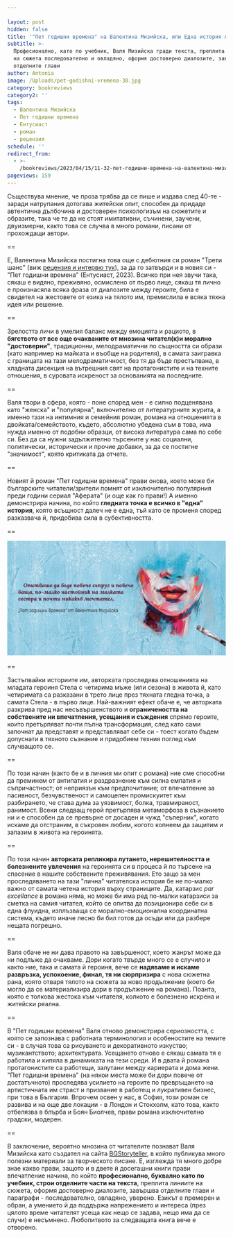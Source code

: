 ```yaml
---

layout: post
hidden: false
title: '"Пет годишни времена" на Валентина Мизийска, или Една история ли е животът ни'
subtitle: >-
  Професионално, като по учебник, Валя Мизийска гради текста, преплита линиите
  на сюжета последователно и овладяно, оформя достоверно диалозите, завършва
  отделните глави
author: Antonia
image: /Uploads/pet-godishni-vremena-30.jpg
category: bookreviews
category2: ''
tags:
  - Валентина Мизийска
  - Пет годишни времена
  - Ентусиаст
  - роман
  - рецензия
schedule: ''
redirect_from:
  - >-
    /bookreviews/2023/04/15/11-32-пет-годишни-времена-на-валентина-мизийска-или-има-ли-една-единствена-история
pageviews: 159
---
```


Съществува мнение, че проза трябва да се пише и издава след 40-те - заради натрупания дотогава житейски опит, способен да придаде автентична дълбочина и достоверен психологизъм на сюжетите и образите, така че те да не стоят имитативни, съчинени, заучени, двуизмерни, както това се случва в много романи, писани от прохождащи автори.

\==

Е, Валентина Мизийска постигна това още с дебютния си роман "Трети шанс" (виж [рецензия и интервю тук](https://literaturnirazgovori.com/interviews/2021/03/29/08-54-%D0%BD%D0%B0-%D0%BA%D0%BE%D0%B3%D0%BE-%D0%B4%D0%B0%D0%B2%D0%B0%D0%BC%D0%B5-%D1%82%D1%80%D0%B5%D1%82%D0%B8-%D1%88%D0%B0%D0%BD%D1%81-%D1%80%D0%B0%D0%B7%D0%B3%D0%BE%D0%B2%D0%BE%D1%80-%D1%81-%D0%B2%D0%B0%D0%BB%D1%8F-%D0%BC%D0%B8%D0%B7%D0%B8%D0%B9%D1%81%D0%BA%D0%B0-%D0%B7%D0%B0-%D0%BF%D1%8A%D1%80%D0%B2%D0%B8%D1%8F-%D0%B9-%D1%80%D0%BE%D0%BC%D0%B0%D0%BD.html)), за да го затвърди и в новия си - "Пет годишни времена" (Ентусиаст, 2023). Всичко при нея звучи така, сякаш е видяно, преживяно, осмислено от първо лице, сякаш тя лично е произнасяла всяка фраза от диалозите между героите, била е свидетел на жестовете от езика на тялото им, премислила е всяка тяхна идея или решение. 

\==

Зрелостта личи в умелия баланс между емоцията и рациото, в **бягството от все още очакваните от мнозина читател(к)и морално "достоверни"**, традиционни, мелодраматични по същността си образи (като например на майката и въобще на родителя), в самата заигравка с границата на тази мелодраматичност, без тя да бъде престъпвана, в хладната дисекция на вътрешния свят на протагонистите и на техните отношения, в суровата искреност за основанията на последните. 

\==

Валя твори в сфера, която - поне според мен - е силно подценявана като "женска" и "популярна", включително от литературните журита, а именно тази на интимния и семейния роман, романа на отношенията в двойката/семейството, където, абсолютно убедена съм в това, има нужда именно от подобни образци, от висока литература сама по себе си. Без да са нужни задължително търсените у нас социални, политически, исторически и прочие добавки, за да се постигне "значимост", която критиката да отчете. 

\==

Новият й роман "Пет годишни времена" прави онова, което може би българските читатели/зрители помнят от изключително популярния преди години сериал "Аферата" (и още как го прави!) А именно демонстрира начина, по който **гледната точка е всичко в "една" история**, която всъщност далеч не е една, тъй като се променя според разказвача й, придобива сила в субективността.  

\==

![](/Uploads/2925916358560339104.jpg)

\==

Застъпвайки историите им, авторката проследява отношенията на младата героиня Стела с четирима мъже (или сезона) в живота й, като четиримата са разказани в трето лице през тяхната гледна точка, а самата Стела - в първо лице. Най-важният ефект обаче е, че авторката разкрива пред нас несъвършенството и **ограничеността на собствените ни впечатления, усещания и съждения** спрямо героите, които претърпяват почти пълна трансформация, след като сами започнат да представят и представляват себе си - тоест когато бъдем допуснати в тяхното съзнание и придобием техния поглед към случващото се. 

\==

По този начин (както бе и в личния ми опит с романа) ние сме способни да преминем от антипатия и раздразнение към силна емпатия и съпричастност; от неприязън към предпочитание; от впечатление за пасивност, безчувственост и самоцелен промискуитет към разбирането, че става дума за уязвимост, болка, травмираност, ранимост. Всеки следващ герой претърпява метаморфоза в съзнанието ни и е способен да се превърне от досаден и чужд "съперник", когато искаме да отстраним, в съкровен любим, когото копнеем да защитим и запазим в живота на героинята. 

\==

По този начин **авторката репликира лутането, нерешителността и болезнените увлечения** на героинята си в процеса й по търсене на спасение в нашите собствените преживявания. Ето защо за мен проследяването на тази "лична" читателска история бе не по-малко важно от самата четена история върху страниците. Да, катарзис *par excellance* в романа няма, но може би има ред по-малки катарзиси за сметка на самия читател, който се опитва да позиционира себе си в една флуидна, изплъзваща се морално-емоционална координатна система, където иначе лесно би бил готов да осъди или да разбере нещата погрешно.

\==

Валя обаче не ни дава правото на завършеност, което жанрът може да ни подлъже да очакваме. Дори когато твърде много се е случило и както ние, така и самата й героиня, вече се **надяваме и искаме развръзка, успокоение, финал, тя ни сюрпризира** с нова сюжетна рана, която отваря тялото на сюжета за ново продължение (което би могло да се материализира дори в продължение на романа). Поанта, която е толкова жестока към читателя, колкото е болезнено искрена и житейски реална.

\==

В "Пет годишни времена" Валя отново демонстрира сериозността, с която се запознава с работната терминология и особеностите на темите си - в случая това са рисуването и декоративното изкуство; музикантството; архитектурата. Усещането отново е сякаш самата тя е работила и кипяла в динамиката на тези среди. И в двата й романа протагонистите са работещи, залутани между кариерата и дома жени. "Пет годишни времена" (на някои места може би дори повече от достатъчното) проследява усилието на героите по превръщането на артистичната им страст и призвание в работещ и лукративен бизнес, при това в България. Впрочем освен у нас, в София, този роман се развива и на още две локации - в Лондон и Стокхолм, като това, както отбелязва в блърба и Боян Биолчев, прави романа изключително градски, модерен. 

\==

В заключение, вероятно мнозина от читателите познават Валя Мизийска като създател на сайта [BGStoryteller](https://bgstoryteller.co/), в който публикува много полезни материали за творческото писане. Е, изглежда тя много добре знае какво прави, защото и в двете й досегашни книги прави впечатление начина, по който **професионално, буквално като по учебник, строи отделните части на текста**, преплита линиите на сюжета, оформя достоверно диалозите, завършва отделните глави и параграфи - последователно, овладяно, уверено. Езикът е премерен и обран, а умението й да поддържа напрежението и интереса (през цялото време читателят усеща как нещо се задава, нещо има да се случи) е несъмнено. Любопитвото за следващата книга вече е отворено.
